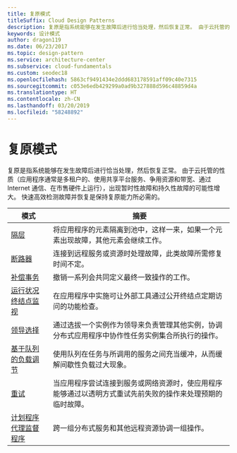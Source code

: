 ```yaml
---
title: 复原模式
titleSuffix: Cloud Design Patterns
description: 复原是指系统能够在发生故障后进行恰当处理，然后恢复正常。 由于云托管的性质（应用程序通常是多租户的、使用共享平台服务、争用资源和带宽、通过 Internet 通信、在市售硬件上运行），出现暂时性故障和持久性故障的可能性增大。 快速高效检测故障并恢复是保持复原能力所必需的。
keywords: 设计模式
author: dragon119
ms.date: 06/23/2017
ms.topic: design-pattern
ms.service: architecture-center
ms.subservice: cloud-fundamentals
ms.custom: seodec18
ms.openlocfilehash: 5863cf9491434e2ddd683178591aff09c40e7315
ms.sourcegitcommit: c053e6edb429299a0ad9b327888d596c48859d4a
ms.translationtype: HT
ms.contentlocale: zh-CN
ms.lasthandoff: 03/20/2019
ms.locfileid: "58248892"
---
```

# <a name="resiliency-patterns"></a>复原模式

复原是指系统能够在发生故障后进行恰当处理，然后恢复正常。 由于云托管的性质（应用程序通常是多租户的、使用共享平台服务、争用资源和带宽、通过 Internet 通信、在市售硬件上运行），出现暂时性故障和持久性故障的可能性增大。 快速高效检测故障并恢复是保持复原能力所必需的。

|                            模式                             |                                                                                                      摘要                                                                                                       |
|----------------------------------------------------------------|--------------------------------------------------------------------------------------------------------------------------------------------------------------------------------------------------------------------|
|                   [隔层](../bulkhead.md)                   |                                                     将应用程序的元素隔离到池中，这样一来，如果一个元素出现故障，其他元素会继续工作。                                                      |
|            [断路器](../circuit-breaker.md)            |                                                  连接到远程服务或资源时处理故障，此类故障所需修复时间不定。                                                   |
|   [补偿事务](../compensating-transaction.md)   |                                                      撤销一系列会共同定义最终一致操作的工作。                                                       |
| [运行状况终结点监视](../health-endpoint-monitoring.md) |                                            在应用程序中实施可让外部工具通过公开终结点定期访问的功能检查。                                            |
|            [领导选择](../leader-election.md)            | 通过选拔一个实例作为领导来负责管理其他实例，协调分布式应用程序中协作性任务实例集合所执行的操作。 |
|  [基于队列的负载调节](../queue-based-load-leveling.md)  |                                            使用队列在任务与所调用的服务之间充当缓冲，从而缓解间歇性负载过大现象。                                             |
|                      [重试](../retry.md)                      |             当应用程序尝试连接到服务或网络资源时，使应用程序能够通过以透明方式重试先前失败的操作来处理预期的临时故障。             |
| [计划程序代理监督程序](../scheduler-agent-supervisor.md) |                                                            跨一组分布式服务和其他远程资源协调一组操作。                                                            |